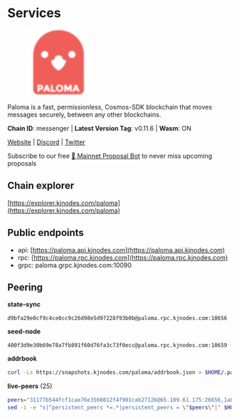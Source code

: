 # Services

<figure><img src="https://raw.githubusercontent.com/kj89/cosmos-images/main/logos/paloma.png" width="150" alt=""><figcaption></figcaption></figure>

Paloma is a fast, permissionless, Cosmos-SDK blockchain that  moves messages securely, between any other blockchains.

**Chain ID**: messenger | **Latest Version Tag**: v0.11.6 | **Wasm**: ON

[Website](https://www.palomachain.com) | [Discord](https://discord.gg/tKVFpfdSw4) | [Twitter](https://twitter.com/paloma_chain)



Subscribe to our free [🤖 Mainnet Proposal Bot](https://t.me/kjnodes_proposal_bot) to never miss upcoming proposals


## Chain explorer
[https://explorer.kjnodes.com/paloma](https://explorer.kjnodes.com/paloma)

## Public endpoints

* api: [https://paloma.api.kjnodes.com](https://paloma.api.kjnodes.com)
* rpc: [https://paloma.rpc.kjnodes.com](https://paloma.rpc.kjnodes.com)
* grpc: paloma.grpc.kjnodes.com:10090

## Peering

**state-sync**

```text
d9bfa29e0cf9c4ce0cc9c26d98e5d97228f93b0b@paloma.rpc.kjnodes.com:10656
```

**seed-node**

```text
400f3d9e30b69e78a7fb891f60d76fa3c73f0ecc@paloma.rpc.kjnodes.com:10659
```

**addrbook**
```bash
curl -Ls https://snapshots.kjnodes.com/paloma/addrbook.json > $HOME/.paloma/config/addrbook.json
```

**live-peers** (25)
```bash
peers="31177b544fcf1cae76e3560812f4f901cab27126@65.109.61.175:26656,1a0232b9426aa1c7a78c92a2136b69d050bb6942@65.108.224.126:26656,d44dcdbc4d0f5ae1415143a80f9e5d092af68819@188.165.205.120:10656,7e93f6409ade895fe301b502d6fb9dfb96343a34@135.125.5.34:54056,9cf215d69773173a4c40eb2e811cea8aa7e37432@213.239.216.252:21656,dfa0d66a3713bf6b49bc509a2a4fc75bee042a30@23.88.77.188:20009,527200c42834243b6dc8dacbe26423b7e6577e0f@138.201.129.102:26656,8af8dfa817359036f55f6793b0ed4bcce8884027@85.14.245.70:26656,e4b7cdd48c39c355e9a3480f4f4d5afab8fb0e08@46.0.203.78:26637,cb8a1e9e12ac06dbd565311137f6c93d66fd96f8@104.167.221.18:26656,d9bfa29e0cf9c4ce0cc9c26d98e5d97228f93b0b@65.109.88.38:10656,22e7a98b54070bee0f504305d9ed0fb7a2b24ab6@34.221.60.207:26656,41a47bae18f81c1f626e4b238221b77e274424d7@45.33.65.223:26656,b92c94f00b46500a5ff8920acd438c0873c2f9da@50.116.13.101:26656,810bea15ec11d510dd33170851ee2ab74c48b6de@81.0.221.57:26656,ef1cd7da8319351b51ec930924929d03a5b76dc3@65.108.225.57:26656,15f4b11b50810b5046679a12b494e42a2c9034fd@65.109.30.12:26656,e833844c00b8ce60ce6826f170becfa18e6172c2@46.4.27.59:26656,98b54cd6696e616fe966008ebf2bac409e3e0773@65.108.194.44:26656,5321570794c61a8285505812cb7ebd6308a86583@65.109.113.253:26656,471a09da6fafb67bff3aa1f01e00fd1830e53262@136.243.94.138:26656,08c242d4505c5db223647069fdc0acb6e90079aa@65.109.106.214:26656,60066422d3b70fbf7571012b267dc2cccd9603d5@149.102.156.223:26656,16f0d09580054101394ea08bbb48b1ad5bb91a27@95.214.52.144:10656,7eae755c119f538e0dc99f3c37289de628bc9526@209.182.239.169:26656"
sed -i -e "s|^persistent_peers *=.*|persistent_peers = \"$peers\"|" $HOME/.paloma/config/config.toml
```
